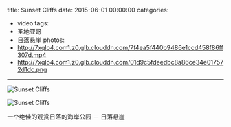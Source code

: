 title: Sunset Cliffs
date: 2015-06-01 00:00:00
categories:
- video
tags:
- 圣地亚哥
- 日落悬崖
photos:
- http://7xqlo4.com1.z0.glb.clouddn.com/7f4ea5f440b9486e1ccd458f86ff307d.mp4
- http://7xqlo4.com1.z0.glb.clouddn.com/01d9c5fdeedbc8a86ce34e017572d1dc.png
---

![Sunset Cliffs](http://7xqlo4.com1.z0.glb.clouddn.com/7f3f1765af0d62a280b94cfdaa1a8ed7.jpeg)

![Sunset Cliffs](http://7xqlo4.com1.z0.glb.clouddn.com/09102751178bd34f606bcaf803377684.jpeg)

一个绝佳的观赏日落的海岸公园 － 日落悬崖